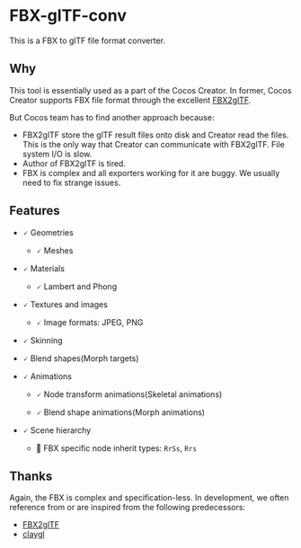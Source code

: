 
# FBX-glTF-conv

This is a FBX to glTF file format converter.

## Why

This tool is essentially used as a part of the Cocos Creator.
In former, Cocos Creator supports FBX file format through the excellent [FBX2glTF](https://github.com/facebookincubator/FBX2glTF).

But Cocos team has to find another approach because:

* FBX2glTF store the glTF result files onto disk and Creator read the files.
  This is the only way that Creator can communicate with FBX2glTF. File system I/O is slow.
* Author of FBX2glTF is tired.
* FBX is complex and all exporters working for it are buggy. We usually need to fix strange issues.

## Features

- 🗸 Geometries

  - 🗸 Meshes

- 🗸 Materials

  - 🗸 Lambert and Phong

- 🗸 Textures and images

  - 🗸 Image formats: JPEG, PNG

- 🗸 Skinning

- 🗸 Blend shapes(Morph targets)

- 🗸 Animations

  - 🗸 Node transform animations(Skeletal animations)

  - 🗸 Blend shape animations(Morph animations)

- 🗸 Scene hierarchy

  - 🧐 FBX specific node inherit types: `RrSs`, `Rrs`

## Thanks

Again, the FBX is complex and specification-less. In development, we often reference from or are inspired from the following predecessors:

- [FBX2glTF](https://github.com/facebookincubator/FBX2glTF)
- [claygl](https://github.com/pissang/claygl)
